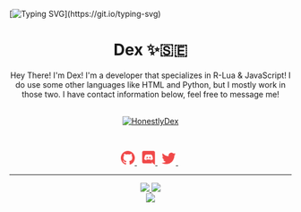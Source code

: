 [![Typing SVG](https://readme-typing-svg.herokuapp.com?color=C43CF7&lines=Hey!+I'm+Dex!;Web+Developer;Exploit+Developer;Contact+me+on+Discord!)](https://git.io/typing-svg)

<h1 align="center"><strong>Dex</strong> ✨🇸🇪</h1>

<p align="center">
    Hey There! I'm Dex! I'm a developer that specializes in R-Lua & JavaScript! I do use some other languages like HTML and Python, but I mostly work in those two. I have contact information below, feel free to message me! 
<br>
<br>
<a href="https://github.com/BinaryDex/">
        <p align="center"> <img src="https://komarev.com/ghpvc/?username=BinaryDex&label=Profile%20views&color=22a83f&style=flat" alt="HonestlyDex"/></p>
  </a> 
&nbsp;
<p align="center">
    <a href="https://github.com/BinaryDex/">
        <img src="./assets/icons/other/github-solid.svg/" width="25px" />
    </a>
    &nbsp;
    <a href="https://discord.com/users/634524618564304916">
        <img src="./assets/icons/other/discord-solid.svg/" width="25px" />
    </a>
    &nbsp;
    <a href="https://twitter.com/HonestlyDex/">
        <img src="./assets/icons/other/twitter-solid.svg/" width="25px" />
    </a>
    &nbsp;
    
</p>
<hr/>
<p align="center">
    <a href="https://github.com/BinaryDex/">
        <img src="https://github-readme-streak-stats.herokuapp.com?user=BinaryDex&hide_border=true&background=0D1117&currStreakLabel=FFFFFF&sideLabels=FFFFFF&currStreakNum=FFFFFF&dates=FFFFFF&sideNums=FFFFFF&fire=f04848&ring=f04848&stroke=FFFFFFFF)](https://git.io/streak-stats" />
  </a> 
  <a href="https://github.com/BinaryDex/">
        <img src="https://github-readme-stats.vercel.app/api?username=BinaryDex&show_icons=true&theme=gruvbox" />
  </a> 
<br>
<a href="https://github.com/HonestlyDex/">
        <img src="https://github-readme-stats.vercel.app/api/top-langs/?username=BinaryDex&theme=gruvbox&langs_count=8&layout=compact" />
  </a> 
</p>
